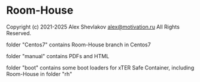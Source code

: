 #   Room-House 
Copyright (c) 2021-2025 Alex Shevlakov alex@motivation.ru
All Rights Reserved.

folder "Centos7" contains Room-House branch in Centos7

folder "manual" contains PDFs and HTML

folder "boot" contains some boot loaders for xTER Safe Container, including Room-House in folder "rh"
